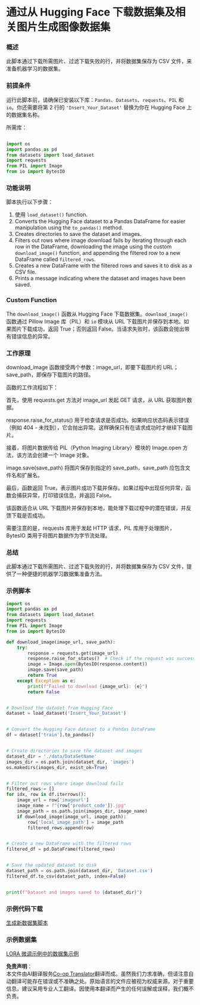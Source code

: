 <!--
CO_OP_TRANSLATOR_METADATA:
{
  "original_hash": "3cd0b727945d57998f1096763df56a84",
  "translation_date": "2025-05-07T13:25:47+00:00",
  "source_file": "md/03.FineTuning/CreatingSampleData.md",
  "language_code": "zh"
}
-->
# 通过从 Hugging Face 下载数据集及相关图片生成图像数据集


### 概述

此脚本通过下载所需图片、过滤下载失败的行，并将数据集保存为 CSV 文件，来准备机器学习的数据集。

### 前提条件

运行此脚本前，请确保已安装以下库：`Pandas`、`Datasets`、`requests`、`PIL` 和 `io`。你还需要将第 2 行的 `'Insert_Your_Dataset'` 替换为你在 Hugging Face 上的数据集名称。

所需库：

```python

import os
import pandas as pd
from datasets import load_dataset
import requests
from PIL import Image
from io import BytesIO
```

### 功能说明

脚本执行以下步骤：

1. 使用 `load_dataset()` function.
2. Converts the Hugging Face dataset to a Pandas DataFrame for easier manipulation using the `to_pandas()` method.
3. Creates directories to save the dataset and images.
4. Filters out rows where image download fails by iterating through each row in the DataFrame, downloading the image using the custom `download_image()` function, and appending the filtered row to a new DataFrame called `filtered_rows`.
5. Creates a new DataFrame with the filtered rows and saves it to disk as a CSV file.
6. Prints a message indicating where the dataset and images have been saved.

### Custom Function

The `download_image()` 函数从 Hugging Face 下载数据集。`download_image()` 函数通过 Pillow Image 库（PIL）和 `io` 模块从 URL 下载图片并保存到本地。如果图片下载成功，返回 True；否则返回 False。当请求失败时，该函数会抛出带有错误信息的异常。

### 工作原理

download_image 函数接受两个参数：image_url，即要下载图片的 URL；save_path，即保存下载图片的路径。

函数的工作流程如下：

首先，使用 requests.get 方法对 image_url 发起 GET 请求，从 URL 获取图片数据。

response.raise_for_status() 用于检查请求是否成功。如果响应状态码表示错误（例如 404 - 未找到），它会抛出异常。这样确保只有在请求成功时才继续下载图片。

接着，将图片数据传给 PIL（Python Imaging Library）模块的 Image.open 方法，该方法会创建一个 Image 对象。

image.save(save_path) 将图片保存到指定的 save_path，save_path 应包含文件名和扩展名。

最后，函数返回 True，表示图片成功下载并保存。如果过程中出现任何异常，函数会捕获异常，打印错误信息，并返回 False。

该函数适合从 URL 下载图片并保存到本地，能处理下载过程中的潜在错误，并反馈下载是否成功。

需要注意的是，requests 库用于发起 HTTP 请求，PIL 库用于处理图片，BytesIO 类用于将图片数据作为字节流处理。



### 总结

此脚本通过下载所需图片、过滤下载失败的行，并将数据集保存为 CSV 文件，提供了一种便捷的机器学习数据集准备方法。

### 示例脚本

```python
import os
import pandas as pd
from datasets import load_dataset
import requests
from PIL import Image
from io import BytesIO

def download_image(image_url, save_path):
    try:
        response = requests.get(image_url)
        response.raise_for_status()  # Check if the request was successful
        image = Image.open(BytesIO(response.content))
        image.save(save_path)
        return True
    except Exception as e:
        print(f"Failed to download {image_url}: {e}")
        return False


# Download the dataset from Hugging Face
dataset = load_dataset('Insert_Your_Dataset')


# Convert the Hugging Face dataset to a Pandas DataFrame
df = dataset['train'].to_pandas()


# Create directories to save the dataset and images
dataset_dir = './data/DataSetName'
images_dir = os.path.join(dataset_dir, 'images')
os.makedirs(images_dir, exist_ok=True)


# Filter out rows where image download fails
filtered_rows = []
for idx, row in df.iterrows():
    image_url = row['imageurl']
    image_name = f"{row['product_code']}.jpg"
    image_path = os.path.join(images_dir, image_name)
    if download_image(image_url, image_path):
        row['local_image_path'] = image_path
        filtered_rows.append(row)


# Create a new DataFrame with the filtered rows
filtered_df = pd.DataFrame(filtered_rows)


# Save the updated dataset to disk
dataset_path = os.path.join(dataset_dir, 'Dataset.csv')
filtered_df.to_csv(dataset_path, index=False)


print(f"Dataset and images saved to {dataset_dir}")
```

### 示例代码下载  
[生成新数据集脚本](../../../../code/04.Finetuning/generate_dataset.py)

### 示例数据集  
[LORA 微调示例中的数据集示例](../../../../code/04.Finetuning/olive-ort-example/dataset/dataset-classification.json)

**免责声明**：  
本文件由AI翻译服务[Co-op Translator](https://github.com/Azure/co-op-translator)翻译而成。虽然我们力求准确，但请注意自动翻译可能存在错误或不准确之处。原始语言的文件应被视为权威来源。对于重要信息，建议采用专业人工翻译。因使用本翻译而产生的任何误解或误释，我们概不负责。